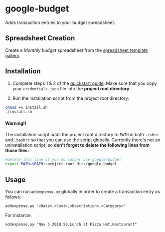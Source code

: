 # google-budget
Adds transaction entries to your budget spreadsheet.

## Spreadsheet Creation
Create a *Monthly budget* spreadsheet from the [spreadsheet template gallery](https://docs.google.com/spreadsheets/u/0/?ftv=1&folder=0ACoSgW1iveL-Uk9PVA).

## Installation
 1. Complete steps 1 & 2 of the [quickstart guide](https://developers.google.com/sheets/api/quickstart/python). Make sure that you copy your `credentials.json` file into the **project root directory.**

 2. Run the installation script from the project root directory:
``` sh
chmod +x install.sh
./install.sh
```
#### Warning!!
The installation script adds the project root directory to `PATH` in both `.zshrc` and `.bashrc` so that you can use the script globally. Currently there's not an uninstallation script, so **don't forget to delete the following lines from those files:**

``` sh
#delete this line if you no longer use google-budget
export PATH=$PATH:<project_root_dir>/google-budget
```

## Usage
You can run `addexpense.py` globally in order to create a transaction entry as follows:
```
addexpense.py "<Date>,<Cost>,<Description>,<Category>"
```
For instance:
```
addexpense.py "Nov 5 2018,50,Lunch at Pizza Hut,Restaurant"
```

